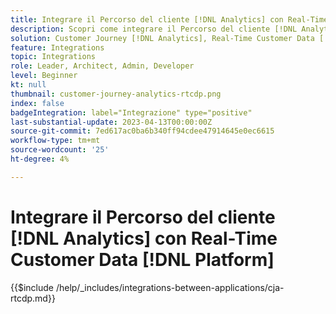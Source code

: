 ```yaml
---
title: Integrare il Percorso del cliente [!DNL Analytics] con Real-Time Customer Data [!DNL Platform]
description: Scopri come integrare il Percorso del cliente [!DNL Analytics] con Real-Time Customer Data [!DNL Platform].
solution: Customer Journey [!DNL Analytics], Real-Time Customer Data [!DNL Platform]
feature: Integrations
topic: Integrations
role: Leader, Architect, Admin, Developer
level: Beginner
kt: null
thumbnail: customer-journey-analytics-rtcdp.png
index: false
badgeIntegration: label="Integrazione" type="positive"
last-substantial-update: 2023-04-13T00:00:00Z
source-git-commit: 7ed617ac0ba6b340ff94cdee47914645e0ec6615
workflow-type: tm+mt
source-wordcount: '25'
ht-degree: 4%

---
```



# Integrare il Percorso del cliente [!DNL Analytics] con Real-Time Customer Data [!DNL Platform]

{{$include /help/_includes/integrations-between-applications/cja-rtcdp.md}}

